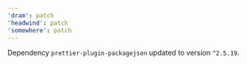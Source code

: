```yaml
---
'dram': patch
'headwind': patch
'somewhere': patch
---
```

Dependency `prettier-plugin-packagejson` updated to version `^2.5.19`.
